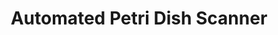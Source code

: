 ---
layout: post
title: Automated Petri Dish Scanner
external: [github, github.com/EnigMoiD/petri-test]
short: poe-petri
team: 2

specs: [
[code, 'Arduino C, Node']]
---